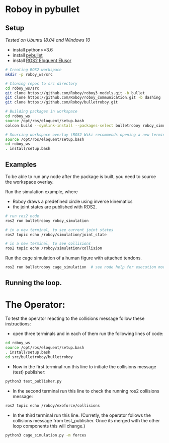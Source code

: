 # Roboy in pybullet

## Setup 
*Tested on Ubuntu 18.04 and Windows 10*
- install python>=3.6
- install [pybullet](https://github.com/bulletphysics/bullet3/blob/master/README.md#pybullet)
- install [ROS2 Eloquent Elusor](https://index.ros.org/doc/ros2/Installation/Eloquent/)
```bash
# Creating ROS2 workspace
mkdir -p roboy_ws/src

# Cloning repos to src directory
cd roboy_ws/src
git clone https://github.com/Roboy/roboy3_models.git -b bullet
git clone https://github.com/Roboy/roboy_communication.git -b dashing
git clone https://github.com/Roboy/bulletroboy.git

# Building packages in workspace
cd roboy_ws
source /opt/ros/eloquent/setup.bash
colcon build --symlink-install --packages-select bulletroboy roboy_simulation_msgs roboy_control_msgs

# Sourcing workspace overlay (ROS2 Wiki recommends opening a new terminal before this step)
source /opt/ros/eloquent/setup.bash
cd roboy_ws
. install/setup.bash
```

## Examples
To be able to run any node after the package is built, you need to source the workspace overlay.

Run the simulation example, where 
- Roboy draws a predefined circle using inverse kinematics 
- the joint states are published with ROS2.
```bash
# run ros2 node
ros2 run bulletroboy roboy_simulation

# in a new terminal, to see current joint states
ros2 topic echo /roboy/simulation/joint_state

# in a new terminal, to see collisions 
ros2 topic echo /roboy/simulation/collision
```

Run the cage simulation of a human figure with attached tendons.
```bash
ros2 run bulletroboy cage_simulation  # see node help for execution modes
```

## Running the loop.

# The Operator:
To test the operator reacting to the collisions message follow these instructions:

- open three terminals and in each of them run the following lines of code:

```bash
cd roboy_ws
source /opt/ros/eloquent/setup.bash
. install/setup.bash
cd src/bulletroboy/bulletroboy
```
- Now in the first terminal run this line to initiate the collisions message (test) publisher:

```bash
python3 test_publisher.py
```

- In the second terminal run this line to check the running ros2 collisions message:

```bash
ros2 topic echo /roboy/exoforce/collisions
```

- In the third terminal run this line. (Curretly, the operator follows the collisions message from test_publisher. Once its merged with the other loop components this will change.)

```bash
python3 cage_simulation.py -m forces
```


